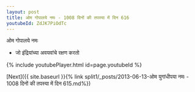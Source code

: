 ```yaml
---
layout: post
title: ओम गोपालये नमः - 1008 दिनों की तपस्या में दिन 616
youtubeId: ZdJK7PiOdTc
---
```

 
 
 ओम गोपालये नमः  
 
 -  जो इंद्रियांच्या अवयवांचे रक्षण करतो 
 
  
 
  
 
 
 
 
 
 


{% include youtubePlayer.html id=page.youtubeId %}
 
[Next]({{ site.baseurl }}{% link  split1/_posts/2013-06-13-ओम युगांधीपया नमः - 1008 दिनों की तपस्या में दिन 615.md%})
 
